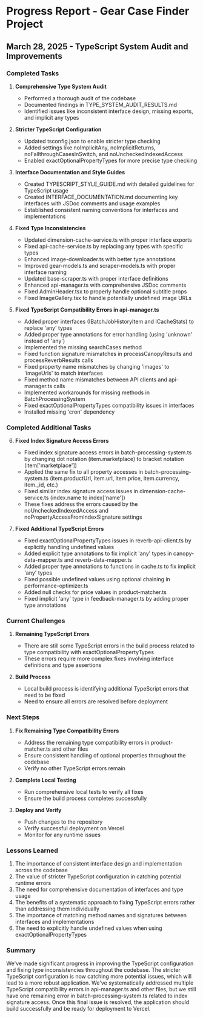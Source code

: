# Progress Report - Gear Case Finder Project

## March 28, 2025 - TypeScript System Audit and Improvements

### Completed Tasks

1. **Comprehensive Type System Audit**
   - Performed a thorough audit of the codebase
   - Documented findings in TYPE_SYSTEM_AUDIT_RESULTS.md
   - Identified issues like inconsistent interface design, missing exports, and implicit any types

2. **Stricter TypeScript Configuration**
   - Updated tsconfig.json to enable stricter type checking
   - Added settings like noImplicitAny, noImplicitReturns, noFallthroughCasesInSwitch, and noUncheckedIndexedAccess
   - Enabled exactOptionalPropertyTypes for more precise type checking

3. **Interface Documentation and Style Guides**
   - Created TYPESCRIPT_STYLE_GUIDE.md with detailed guidelines for TypeScript usage
   - Created INTERFACE_DOCUMENTATION.md documenting key interfaces with JSDoc comments and usage examples
   - Established consistent naming conventions for interfaces and implementations

4. **Fixed Type Inconsistencies**
   - Updated dimension-cache-service.ts with proper interface exports
   - Fixed api-cache-service.ts by replacing any types with specific types
   - Enhanced image-downloader.ts with better type annotations
   - Improved gear-models.ts and scraper-models.ts with proper interface naming
   - Updated base-scraper.ts with proper interface definitions
   - Enhanced api-manager.ts with comprehensive JSDoc comments
   - Fixed AdminHeader.tsx to properly handle optional subtitle props
   - Fixed ImageGallery.tsx to handle potentially undefined image URLs

5. **Fixed TypeScript Compatibility Errors in api-manager.ts**
   - Added proper interfaces (IBatchJobHistoryItem and ICacheStats) to replace 'any' types
   - Added proper type annotations for error handling (using 'unknown' instead of 'any')
   - Implemented the missing searchCases method
   - Fixed function signature mismatches in processCanopyResults and processReverbResults calls
   - Fixed property name mismatches by changing 'images' to 'imageUrls' to match interfaces
   - Fixed method name mismatches between API clients and api-manager.ts calls
   - Implemented workarounds for missing methods in BatchProcessingSystem
   - Fixed exactOptionalPropertyTypes compatibility issues in interfaces
   - Installed missing 'cron' dependency

### Completed Additional Tasks

6. **Fixed Index Signature Access Errors**
   - Fixed index signature access errors in batch-processing-system.ts by changing dot notation (item.marketplace) to bracket notation (item['marketplace'])
   - Applied the same fix to all property accesses in batch-processing-system.ts (item.productUrl, item.url, item.price, item.currency, item._id, etc.)
   - Fixed similar index signature access issues in dimension-cache-service.ts (index.name to index['name'])
   - These fixes address the errors caused by the noUncheckedIndexedAccess and noPropertyAccessFromIndexSignature settings

7. **Fixed Additional TypeScript Errors**
   - Fixed exactOptionalPropertyTypes issues in reverb-api-client.ts by explicitly handling undefined values
   - Added explicit type annotations to fix implicit 'any' types in canopy-data-mapper.ts and reverb-data-mapper.ts
   - Added proper type annotations to functions in cache.ts to fix implicit 'any' types
   - Fixed possible undefined values using optional chaining in performance-optimizer.ts
   - Added null checks for price values in product-matcher.ts
   - Fixed implicit 'any' type in feedback-manager.ts by adding proper type annotations

### Current Challenges

1. **Remaining TypeScript Errors**
   - There are still some TypeScript errors in the build process related to type compatibility with exactOptionalPropertyTypes
   - These errors require more complex fixes involving interface definitions and type assertions

2. **Build Process**
   - Local build process is identifying additional TypeScript errors that need to be fixed
   - Need to ensure all errors are resolved before deployment

### Next Steps

1. **Fix Remaining Type Compatibility Errors**
   - Address the remaining type compatibility errors in product-matcher.ts and other files
   - Ensure consistent handling of optional properties throughout the codebase
   - Verify no other TypeScript errors remain

2. **Complete Local Testing**
   - Run comprehensive local tests to verify all fixes
   - Ensure the build process completes successfully

3. **Deploy and Verify**
   - Push changes to the repository
   - Verify successful deployment on Vercel
   - Monitor for any runtime issues

### Lessons Learned

1. The importance of consistent interface design and implementation across the codebase
2. The value of stricter TypeScript configuration in catching potential runtime errors
3. The need for comprehensive documentation of interfaces and type usage
4. The benefits of a systematic approach to fixing TypeScript errors rather than addressing them individually
5. The importance of matching method names and signatures between interfaces and implementations
6. The need to explicitly handle undefined values when using exactOptionalPropertyTypes

### Summary

We've made significant progress in improving the TypeScript configuration and fixing type inconsistencies throughout the codebase. The stricter TypeScript configuration is now catching more potential issues, which will lead to a more robust application. We've systematically addressed multiple TypeScript compatibility errors in api-manager.ts and other files, but we still have one remaining error in batch-processing-system.ts related to index signature access. Once this final issue is resolved, the application should build successfully and be ready for deployment to Vercel.
